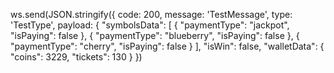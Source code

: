 ws.send(JSON.stringify({
                code: 200,
                message: 'TestMessage',
                type: 'TestType',
                payload: {
                    "symbolsData": [
                        {
                            "paymentType": "jackpot",
                            "isPaying": false
                        },
                        {
                            "paymentType": "blueberry",
                            "isPaying": false
                        },
                        {
                            "paymentType": "cherry",
                            "isPaying": false
                        }
                    ],
                    "isWin": false,
                    "walletData": {
                        "coins": 3229,
                        "tickets": 130
                    }
                })